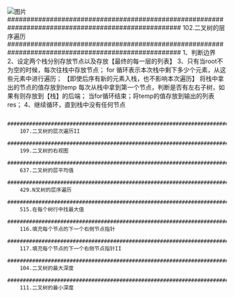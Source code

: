 ![图片](https://user-images.githubusercontent.com/38878365/188391854-a6d551ba-aeef-4772-8f42-db50d4c47338.png)
        #####################################################################################################
        102.二叉树的层序遍历
        #####################################################################################################
        1、判断边界
        2、设定两个栈分别存放节点以及存放【最终的每一层的列表】
        3、只有当root不为空的时候，每次往栈中存放节点；
          for 循环表示本次栈中剩下多少个元素，从这些元素中进行遍历；
          【即使后序有新的元素入栈，也不影响本次遍历】
          将栈中拿出的节点的值存放到temp
            每次从栈中拿到第一个节点，判断是否有左右子树，如果有则存放到【栈】的后端；
           当for循环结束；将temp的值存放到输出的列表res；
        4、继续循环，直到栈中没有任何节点
        
        
        
        
        
        
        #####################################################################################################
        107.二叉树的层次遍历II
        #####################################################################################################
        199.二叉树的右视图
        #####################################################################################################
        637.二叉树的层平均值
        ##################################################################################################### 
        429.N叉树的层序遍历
        ##################################################################################################### 
        515.在每个树行中找最大值
        #####################################################################################################
        116.填充每个节点的下一个右侧节点指针
         #####################################################################################################
        117.填充每个节点的下一个右侧节点指针II
         #####################################################################################################
        104.二叉树的最大深度
         #####################################################################################################
        111.二叉树的最小深度    
